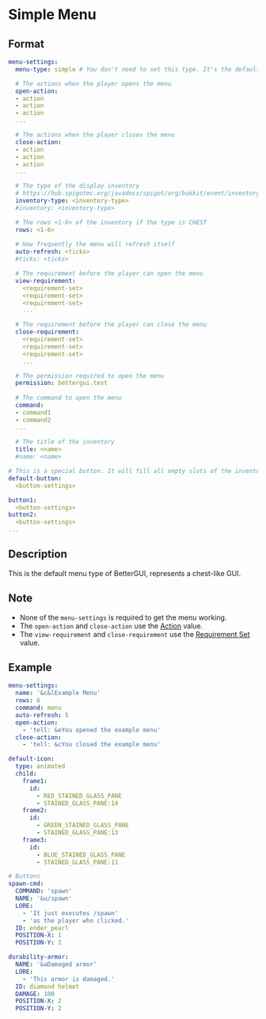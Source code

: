 # Simple Menu

## Format
```yaml
menu-settings:
  menu-type: simple # You don't need to set this type. It's the default value

  # The actions when the player opens the menu
  open-action:
  - action
  - action
  - action
  ...

  # The actions when the player closes the menu
  close-action:
  - action
  - action
  - action
  ...

  # The type of the display inventory
  # https://hub.spigotmc.org/javadocs/spigot/org/bukkit/event/inventory/InventoryType.html
  inventory-type: <inventory-type>
  #inventory: <inventory-type>

  # The rows <1-6> of the inventory if the type is CHEST
  rows: <1-6>
  
  # How frequently the menu will refresh itself
  auto-refresh: <ticks>
  #ticks: <ticks>

  # The requirement before the player can open the menu
  view-requirement:
    <requirement-set>
    <requirement-set>
    <requirement-set>
    ...

  # The requirement before the player can close the menu
  close-requirement:
    <requirement-set>
    <requirement-set>
    <requirement-set>
    ...

  # The permission required to open the menu
  permission: bettergui.test
  
  # The command to open the menu
  command:
  - command1
  - command2
  ...
  
  # The title of the inventory
  title: <name>
  #name: <name>

# This is a special button. It will fill all empty slots of the inventory (You don't need to set this button)
default-button:
  <button-settings>

button1:
  <button-settings>
button2:
  <button-settings>
...
```

## Description
This is the default menu type of BetterGUI, represents a chest-like GUI.

## Note
* None of the `menu-settings` is required to get the menu working.
* The `open-action` and `close-action` use the [Action](../Action.md) value.
* The `view-requirement` and `close-requirement` use the [Requirement Set](../Requirement-Set.md) value.

## Example
```yaml
menu-settings:
  name: '&c&lExample Menu'
  rows: 6
  command: menu
  auto-refresh: 5
  open-action:
    - 'tell: &eYou opened the example menu'
  close-action:
    - 'tell: &cYou closed the example menu'

default-icon:
  type: animated
  child:
    frame1:
      id:
        - RED_STAINED_GLASS_PANE
        - STAINED_GLASS_PANE:14
    frame2:
      id:
        - GREEN_STAINED_GLASS_PANE
        - STAINED_GLASS_PANE:13
    frame3:
      id:
        - BLUE_STAINED_GLASS_PANE
        - STAINED_GLASS_PANE:11

# Buttons
spawn-cmd:
  COMMAND: 'spawn'
  NAME: '&u/spawn'
  LORE:
    - 'It just executes /spawn'
    - 'as the player who clicked.'
  ID: ender_pearl
  POSITION-X: 1
  POSITION-Y: 2

durability-armor:
  NAME: '&aDamaged armor'
  LORE:
    - 'This armor is damaged.'
  ID: diamond helmet
  DAMAGE: 100
  POSITION-X: 2
  POSITION-Y: 2
```